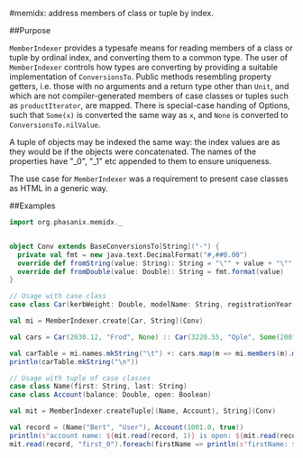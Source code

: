#memidx: address members of class or tuple by index.

##Purpose

`MemberIndexer` provides a typesafe means for reading members of a 
class or tuple by ordinal index, and converting them to a common type.
The user of `MemberIndexer` controls how types are converting by 
providing a suitable implementation of `ConversionsTo`. Public methods 
resembling property getters, i.e. those with no arguments and a return
type other than `Unit`, and which are not compiler-generated members 
of case classes or tuples such as `productIterator`, are mapped. There
is special-case handing of Options, such that `Some(x)` is converted
the same way as `x`, and `None` is converted to `ConversionsTo.nilValue`.

A tuple of objects may be indexed the same way: the index values are 
as they would be if the objects were concatenated. The names of the 
properties have "_0", "_1" etc appended to them to ensure uniqueness.

The use case for `MemberIndexer` was a requirement to present case
classes as HTML in a generic way.

##Examples

```scala
import org.phasanix.memidx._


object Conv extends BaseConversionsTo[String]("-") {
  private val fmt = new java.text.DecimalFormat("#,##0.00")
  override def fromString(value: String): String = "\"" + value + "\""
  override def fromDouble(value: Double): String = fmt.format(value)
}

// Usage with case class
case class Car(kerbWeight: Double, modelName: String, registrationYear: Option[Int])

val mi = MemberIndexer.create[Car, String](Conv)

val cars = Car(2030.12, "Frod", None) :: Car(3220.55, "Ople", Some(2001)) :: Nil

val carTable = mi.names.mkString("\t") +: cars.map(m => mi.members(m).mkString("\t"))
println(carTable.mkString("\n"))

// Usage with tuple of case classes
case class Name(first: String, last: String)
case class Account(balance: Double, open: Boolean)

val mit = MemberIndexer.createTuple[(Name, Account), String](Conv)

val record = (Name("Bert", "User"), Account(1001.0, true))
println(s"account name: ${mit.read(record, 1)} is open: ${mit.read(record, 3)}")
mit.read(record, "first_0").foreach(firstName => println(s"firstName: $firstName"))

```